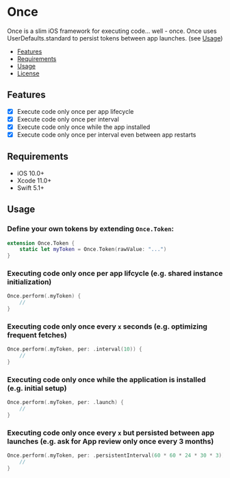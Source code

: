 # Once

Once is a slim iOS framework for executing code... well - once.
Once uses UserDefaults.standard to persist tokens between app launches. (see [Usage](#usage))

- [Features](#features)
- [Requirements](#requirements)
- [Usage](#usage)
- [License](#license)

## Features

- [x] Execute code only once per app lifecycle
- [x] Execute code only once per interval
- [x] Execute code only once while the app installed
- [x] Execute code only once per interval even between app restarts

## Requirements

- iOS 10.0+
- Xcode 11.0+
- Swift 5.1+

## Usage

### Define your own tokens by extending `Once.Token`:
```swift
extension Once.Token {
    static let myToken = Once.Token(rawValue: "...")
}
```

### Executing code only once per app lifcycle (e.g. shared instance initialization)

```swift
Once.perform(.myToken) { 
    // 
}
```

### Executing code only once every `x` seconds (e.g. optimizing frequent fetches)

```swift
Once.perform(.myToken, per: .interval(10)) { 
    //
}
```

### Executing code only once while the application is installed (e.g. initial setup)

```swift
Once.perform(.myToken, per: .launch) { 
    // 
}
```

### Executing code only once every `x` but persisted between app launches (e.g. ask for App review only once every 3 months)

```swift
Once.perform(.myToken, per: .persistentInterval(60 * 60 * 24 * 30 * 3)) { 
    // 
}
```
